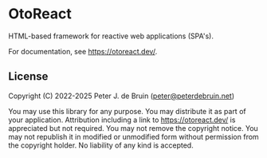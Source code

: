 # OtoReact
HTML-based framework for reactive web applications (SPA's).

For documentation, see https://otoreact.dev/.

## License
Copyright (C) 2022-2025 Peter J. de Bruin (peter@peterdebruin.net)

You may use this library for any purpose.
You may distribute it as part of your application.
Attribution including a link to https://otoreact.dev/ is appreciated but not required.
You may not remove the copyright notice.
You may not republish it in modified or unmodified form without permission from the copyright holder.
No liability of any kind is accepted.